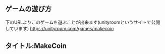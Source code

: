 
## ゲームの遊び方
下のURLよりこのゲームを遊ぶことが出来ます(unityroomというサイトで公開しています)
https://unityroom.com/games/makecoin<br>

## タイトル:MakeCoin

